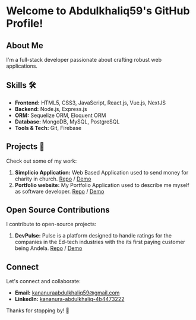 # Welcome to Abdulkhaliq59's GitHub Profile!

## About Me
I'm a full-stack developer passionate about crafting robust web applications.

## Skills 🛠️
- **Frontend:** HTML5, CSS3, JavaScript, React.js, Vue.js, NextJS
- **Backend:** Node.js, Express.js
- **ORM:** Sequelize ORM, Eloquent ORM 
- **Database:** MongoDB, MySQL, PostgreSQL
- **Tools & Tech:** Git, Firebase

## Projects 🚀
Check out some of my work:
1. **Simplicio Application:** Web Based Application used to send money for charity in church. [Repo](https://github.com/AbdulKhaliq59/simplicio-fn) / [Demo](https://simplicio-fn.netlify.app/)
2. **Portfolio website:** My Portfolio Application used to describe me myself as software developer. [Repo](https://github.com/AbdulKhaliq59/portfolio-fn) / [Demo](https://khaliq.netlify.app/)

## Open Source Contributions
I contribute to open-source projects:
1. **DevPulse:** Pulse is a platform designed to handle ratings for the companies in the Ed-tech industries with the its first paying customer being Andela. [Repo](https://github.com/atlp-rwanda/atlp-devpulse-fn) / [Demo](https://metron-devpulse.vercel.app/)


## Connect
Let's connect and collaborate:
- **Email:** [kananuraabdulkhaliq59@gmail.com](kananuraabdulkhaliq59@gmail.com)
- **LinkedIn:** [kananura-abdulkhaliq-4b4473222](https://www.linkedin.com/in/kananura-abdulkhaliq-4b4473222/)
  
Thanks for stopping by! 🚀
